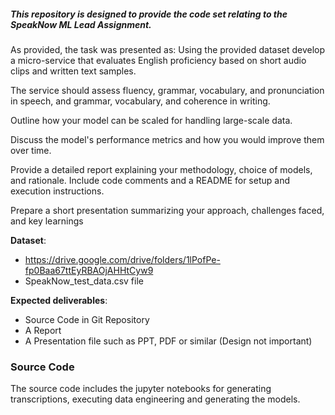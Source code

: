 ##### This repository is designed to provide the code set relating to the SpeakNow ML Lead Assignment.

As provided, the task was presented as:
Using the provided dataset develop a micro-service that evaluates English proficiency based on short audio clips and written text samples.

The service should assess fluency, grammar, vocabulary, and pronunciation in speech, and grammar, vocabulary, and coherence in writing.

Outline how your model can be scaled for handling large-scale data.

Discuss the model's performance metrics and how you would improve them over time. 

Provide a detailed report explaining your methodology, choice of models, and rationale. Include code comments and a README for setup and execution instructions.

Prepare a short presentation summarizing your approach, challenges faced, and key learnings

**Dataset**:
- https://drive.google.com/drive/folders/1lPofPe-fp0Baa67ttEyRBAOjAHHtCyw9
- SpeakNow_test_data.csv file 


**Expected deliverables**:
- Source Code in Git Repository
- A Report
- A Presentation file such as PPT, PDF or similar (Design not important)


### Source Code ###

The source code includes the jupyter notebooks for generating transcriptions, executing data engineering and generating the models.



